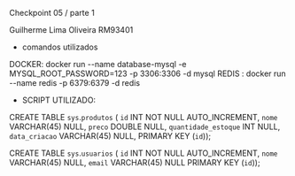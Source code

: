 Checkpoint 05 / parte 1 

Guilherme Lima Oliveira RM93401

- comandos utilizados

DOCKER: docker run --name database-mysql -e MYSQL_ROOT_PASSWORD=123 -p 3306:3306 -d mysql 
REDIS : docker run --name redis -p 6379:6379 -d redis

- SCRIPT UTILIZADO: 

CREATE TABLE `sys`.`produtos` (
  `id` INT NOT NULL AUTO_INCREMENT,
  `nome` VARCHAR(45) NULL,
  `preco` DOUBLE NULL,
  `quantidade_estoque` INT NULL,
  `data_criacao` VARCHAR(45) NULL,
  PRIMARY KEY (`id`));


CREATE TABLE `sys`.`usuarios` (
    `id` INT NOT NULL AUTO_INCREMENT,
    `nome`  VARCHAR(45) NULL,
    `email` VARCHAR(45) NULL
    PRIMARY KEY (`id`));